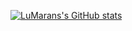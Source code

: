 [![LuMarans's GitHub stats](https://github-readme-stats.vercel.app/api?username=LuMarans30&theme=radical)](https://github.com/LuMarans/github-readme-stats)

